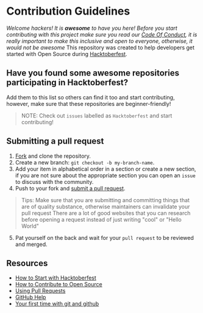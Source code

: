 # Contribution Guidelines

_Welcome hackers! It is **awesome** to have you here! Before you start contributing with this project make sure you read our [Code Of Conduct](https://github.com/dudenayak/Dev-Project/blob/contributing_file/CODE_OF_CONDUCT.md), it is really important to make this inclusive and open to everyone, otherwise, it would not be awesome_
This repository was created to help developers get started with Open Source during [Hacktoberfest](https://hacktoberfest.digitalocean.com/).

## Have you found some awesome repositories participating in Hacktoberfest?

Add them to this list so others can find it too and start contributing, however, make sure that these repositories are beginner-friendly!
> NOTE: Check out `issues` labelled as `Hacktoberfest` and start contributing!

## Submitting a pull request

1. [Fork](https://github.com/OtacilioN/awesome-hacktoberfest-2018/fork) and clone the repository.
1. Create a new branch: `git checkout -b my-branch-name`.
1. Add your item in alphabetical order in a section or create a new section, if you are not sure about the appropriate section you can open an `issue` to discuss with the community.
1. Push to your fork and [submit a pull request](https://github.com/OtacilioN/awesome-hacktoberfest-2018/compare).
> Tips: Make sure that you are submitting and committing things that are of quality substance, otherwise maintainers can invalidate your pull request
> There are a lot of good websites that you can research before opening a request instead of just writing "cool" or "Hello World"
5. Pat yourself on the back and wait for your `pull request` to be reviewed and merged.

## Resources

- [How to Start with Hacktoberfest](https://www.youtube.com/watch?v=4RvIFvmZA3o)
- [How to Contribute to Open Source](https://opensource.guide/how-to-contribute/)
- [Using Pull Requests](https://help.github.com/articles/about-pull-requests/)
- [GitHub Help](https://help.github.com)
- [Your first time with git and github](https://kbroman.org/github_tutorial/pages/first_time.html)
